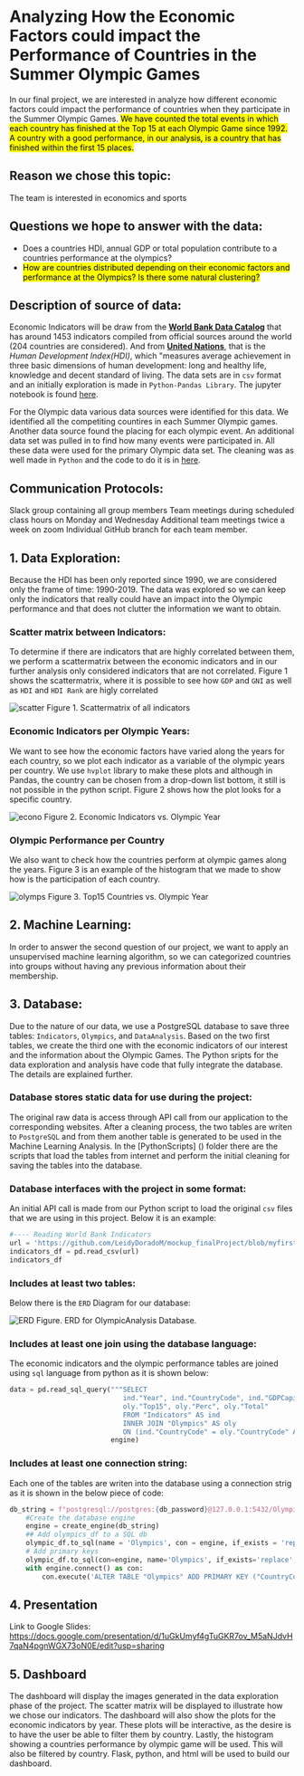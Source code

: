 # Analyzing How the Economic Factors could impact the Performance of Countries in the Summer Olympic Games

In our final project, we are interested in analyze how different economic factors could impact the performance of countries when they participate in the Summer Olympic Games. <mark>We have counted the total events in which each country has finished at the Top 15 at each Olympic Game since 1992. A country with a good performance, in our analysis, is a country that has finished within the first 15 places.</mark>

## Reason we chose this topic:

The team is interested in economics and sports

## Questions we hope to answer with the data:

- Does a countries HDI, annual GDP or total population contribute to a countries performance at the olympics?
- <mark>How are countries distributed depending on their economic factors and performance at the Olympics? Is there some natural clustering?
</mark>

## Description of source of data:

Economic Indicators will be draw from the [**World Bank Data Catalog**](https://datacatalog.worldbank.org/search/dataset/0037712/World-Development-Indicators) that has around 1453 indicators compiled from official sources around the world (204 countries are considered). And from [**United Nations**](http://hdr.undp.org/en/indicators/137506#), that is the *Human Development Index(HDI)*, which "measures average achievement in three basic dimensions of human development: long and healthy life, knowledge and decent standard of living. The data sets are in `csv` format and an initially exploration is made in `Python-Pandas Library`. The jupyter notebook is found [here](https://github.com/JoeAB3/Group5Capstone_Project/blob/Leidybranch/pre-processingWBD.ipynb).

For the Olympic data various data sources were identified for this data.  We identified all the competiting countires in each Summer Olympic games.  Another data source found the placing  for each olympic event.  An additional data set was pulled in to find how many events were participated in.  All these data were used for the primary Olympic data set. The cleaning was as well made in `Python` and the code to do it is in [here](https://github.com/JoeAB3/Group5Capstone_Project/tree/Leidybranch/CodeInJupyter/pre-processingOlympicGames.ipynb).

## Communication Protocols:

Slack group containing all group members
Team meetings during scheduled class hours on Monday and Wednesday
Additional team meetings twice a week on zoom
Individual GitHub branch for each team member.

## 1. Data Exploration:

Because the HDI has been only reported since 1990, we are considered only the frame of time: 1990-2019. The data was explored so we can keep only the indicators that really could have an impact into the Olympic performance and that does not clutter the information we want to obtain.

### Scatter matrix between Indicators:

To determine if there are indicators that are highly correlated between them, we perform a scattermatrix between the economic indicators and in our further analysis only considered indicators that are not correlated. Figure 1 shows the scattermatrix, where it is possible to see how `GDP` and `GNI` as well as `HDI` and `HDI Rank` are higly correlated

![scatter](https://raw.githubusercontent.com/JoeAB3/Group5Capstone_Project/Leidy_dbpart/ImagesReadme/scatterMatrix.png)
Figure 1. Scattermatrix of all indicators

### Economic Indicators per Olympic Years:

We want to see how the economic factors have varied along the years for each country, so we plot each indicator as a variable of the olympic years per country. We use `hvplot` library to make these plots and although in Pandas, the country can be chosen from a drop-down list bottom, it still is not possible in the python script. Figure 2 shows how the plot looks for a specific country.

![econo](https://raw.githubusercontent.com/JoeAB3/Group5Capstone_Project/Leidy_dbpart/ImagesReadme/Indicators_OYears.png)
Figure 2. Economic Indicators vs. Olympic Year

### Olympic Performance per Country

We also want to check how the countries perform at olympic games along the years. Figure 3 is an example of the histogram that we made to show how is the participation of each country.

![olymps](https://raw.githubusercontent.com/JoeAB3/Group5Capstone_Project/Leidy_dbpart/ImagesReadme/Top15_OYear.png)
Figure 3. Top15 Countries vs. Olympic Year

## 2. Machine Learning:

In order to answer the second question of our project, we want to apply an unsupervised machine learning algorithm, so we can categorized countries into groups without having any previous information about their membership. 



## 3. Database:

Due to the nature of our data, we use a PostgreSQL database to save three tables: `Indicators`, `Olympics`, and `DataAnalysis`. Based on the two first tables, we create the third one with the economic indicators of our interest and the information about the Olympic Games. The Python sripts for the data exploration and analysis have code that fully integrate the database. The details are explained further.

### Database stores static data for use during the project:

The original raw data is access through API call from our application to the corresponding websites. After a cleaning process, the two tables are writen to `PostgreSQL` and from them another table is generated to be used in the Machine Learning Analysis. In the [PythonScripts] () folder there are the scripts that load the tables from internet and perform the initial cleaning for saving the tables into the database. 

### Database interfaces with the project in some format:

An initial API call is made from our Python script to load the original `csv` files that we are using in this project. Below it is an example:

```Python
#---- Reading World Bank Indicators 
url = 'https://github.com/LeidyDoradoM/mockup_finalProject/blob/myfirstbranch/Resources/WDIData.csv?raw=true'
indicators_df = pd.read_csv(url)
indicators_df
```
### Includes at least two tables: 

Below there is the `ERD` Diagram for our database:

![ERD](https://raw.githubusercontent.com/JoeAB3/Group5Capstone_Project/Leidy_dbpart/ImagesReadme/QuickDBD-export.png)
Figure. ERD for OlympicAnalysis Database.

### Includes at least one join using the database language:

The economic indicators and the olympic performance tables are joined using `sql` language from python as it is shown below:

```python
data = pd.read_sql_query("""SELECT
                            ind."Year", ind."CountryCode", ind."GDPCapita", ind."GNICapita", ind."Population", ind."HDI", ind."HDIRank",
                            oly."Top15", oly."Perc", oly."Total"
                            FROM "Indicators" AS ind 
                            INNER JOIN "Olympics" AS oly 
                            ON (ind."CountryCode" = oly."CountryCode" AND ind."Year" = oly."Year");""",
                         engine)
```
### Includes at least one connection string:

Each one of the tables are writen into the database using a connection strig as it is shown in the below piece of code:

```python
db_string = f"postgresql://postgres:{db_password}@127.0.0.1:5432/OlympicAnalysis_FP"
    #Create the database engine
    engine = create_engine(db_string) 
    ## Add olympics_df to a SQL db
    olympic_df.to_sql(name = 'Olympics', con = engine, if_exists = 'replace', index = False) 
    # Add primary keys
    olympic_df.to_sql(con=engine, name='Olympics', if_exists='replace', index=False)   
    with engine.connect() as con:
        con.execute('ALTER TABLE "Olympics" ADD PRIMARY KEY ("CountryCode","Year");')
```

## 4. Presentation
Link to Google Slides:
https://docs.google.com/presentation/d/1uGkUmyf4gTuGKR7ov_M5aNJdvH7qaN4pgnWGX73oN0E/edit?usp=sharing

## 5. Dashboard
The dashboard will display the images generated in the data exploration phase of the project. The scatter matrix will be displayed to illustrate how we chose our indicators. The dashboard will also show the plots for the economic indicators by year. These plots will be interactive, as the desire is to have the user be able to filter them by country. Lastly, the histogram showing a countries performance by olympic game will be used. This will also be filtered by country. Flask, python, and html will be used to build our dashboard. 

